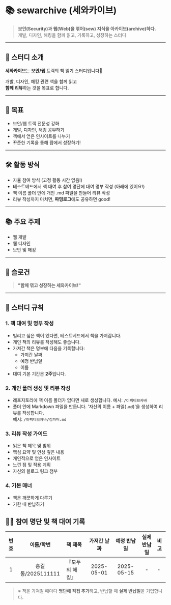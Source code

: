 # 📚 sewarchive (세와카이브)

> **보안(Security)과 웹(Web)을 엮어(sew) 지식을 아카이브(archive)하다.**  
> 개발, 디자인, 해킹을 함께 읽고, 기록하고, 성장하는 스터디

---

## 📖 스터디 소개

**세와카이브**는 **보안/웹** 트랙의 책 읽기 스터디입니다🤗

개발, 디자인, 해킹 관련 책을 함께 읽고  
**함께 리뷰**하는 것을 목표로 합니다.

---

## 🎯 목표

- 보안/웹 트랙 전문성 강화
- 개발, 디자인, 해킹 공부하기
- 책에서 얻은 인사이트를 나누기
- 꾸준한 기록을 통해 팜에서 성장하기!

---

## 🛠️ 활동 방식

- 자율 참여 방식 (고정 활동 시간 없음!)
- 테스트베드에서 책 대여 후 참여 명단에 대여 명부 작성 (아래에 있어요!)
- 책 이름 폴더 안에 개인 .md 파일을 만들어 리뷰 작성
- 리뷰 작성까지 마치면, **파밍로그**에도 공유하면 good!

---

## 📚 주요 주제

- 웹 개발 
- 웹 디자인 
- 보안 및 해킹 

---

## 🚀 슬로건

> **"함께 엮고 성장하는 세와카이브!"**

---

## 📝 스터디 규칙

### 1. 책 대여 및 명부 작성

- 빌리고 싶은 책이 있다면, 테스트베드에서 책을 가져갑니다.
- 개인 책의 리뷰를 작성해도 좋습니다.
- 가져간 책은 명부에 다음을 기록합니다:
  - 가져간 날짜
  - 예정 반납일
  - 이름
- 대여 기본 기간은 **2주**입니다.

### 2. 개인 폴더 생성 및 리뷰 작성

- 레포지토리에 책 이름 폴더가 없다면 새로 생성합니다.
  예시: `/이펙티브자바`
- 폴더 안에 Markdown 파일을 만듭니다. '자신의 이름 + 파일(`.md`)'을 생성하여 리뷰를 작성합니다.  
  예시: `/이펙티브자바/김파머.md`

### 3. 리뷰 작성 가이드

- 읽은 책 제목 및 범위
- 핵심 요약 및 인상 깊은 내용
- 개인적으로 얻은 인사이트
- 느낀 점 및 적용 계획
- 자신의 블로그 링크 첨부

### 4. 기본 매너

- 책은 깨끗하게 다루기
- 기한 내 반납하기


## 🧑‍💻 참여 명단 및 책 대여 기록

| 번호 | 이름/학번 | 책 제목 | 가져간 날짜 | 예정 반납일 | 실제 반납일 | 비고 |
|:---:|:---:|:---|:---:|:---:|:---:|:---|
| 1 | 홍길동/2025111111 | 『모두의 해킹』 | 2025-05-01 | 2025-05-15 | - | - |


> ※ 책을 가져갈 때마다 **명단에 직접 추가**하고, 반납할 때 **실제 반납일**을 기입합니다.
